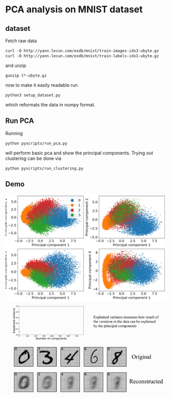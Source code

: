 # PCA analysis on MNIST dataset

## dataset
Fetch raw data

    curl -O http://yann.lecun.com/exdb/mnist/train-images-idx3-ubyte.gz
    curl -O http://yann.lecun.com/exdb/mnist/train-labels-idx1-ubyte.gz

and unzip

    gunzip t*-ubyte.gz

now to make it easily readable run

    python3 setup_dataset.py

which reformats the data in numpy format.


## Run PCA
Running 
    
    python pyscripts/run_pca.py

will perform basic pca and show the principal components.
Trying out clustering can be done via

    python pyscripts/run_clustering.py


## Demo
<img src="demos/clustering.png" alt="drawing" width="750"/>

<img src="demos/reconstruction.gif" alt="drawing" width="750"/>